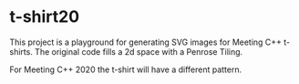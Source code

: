 # t-shirt20

This project is a playground for generating SVG images for Meeting C++ t-shirts.
The original code fills a 2d space with a Penrose Tiling.

For Meeting C++ 2020 the t-shirt will have a different pattern.
